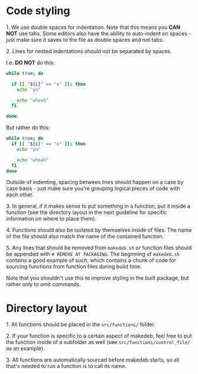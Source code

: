 # Code styling
1\. We use double spaces for indentation. Note that this means you **CAN NOT** use tabs. Some editors also have the ability to auto-indent on spaces - just make sure it saves to the file as double spaces and not tabs.

2\. Lines for nested indentations should not be separated by spaces.

I.e. **DO NOT** do this:

```sh
while true; do

  if [[ "${i}" == "e" ]]; then
    echo "yo"

    echo "whoah"
  fi

done
```

But rather do this:
```sh
while true; do
  if [[ "${i}" == "e" ]]; then
    echo "yo"

    echo "whoah"
  fi
done
```

Outside of indenting, spacing between lines should happen on a case by case basis - just make sure you're grouping logical pieces of code with each other.

3\. In general, if it makes sense to put something in a function, put it inside a function (see the directory layout in the next guideline for specific information on where to place them).

4\. Functions should also be isolated by themselves inside of files. The name of the file should also match the name of the contained function.

5\. Any lines that should be removed from `makedeb.sh` or function files should be appended with `# REMOVE AT PACKAGING`. The beginning of `makedeb.sh` contains a good example of such, which contains a chunk of code for sourcing functions from function files during build time.

Note that you shouldn't use this to improve styling in the built package, but rather only to omit commands.

# Directory layout
1\. All functions should be placed in the `src/functions/` folder.

2\. If your function is specific to a certain aspect of makedeb, feel free to put the function inside of a subfolder as well (see `src/functions/control_file/` as an example).

3\. All functions are automatically sourced before makedeb starts, so all that's needed to run a function is to call its name.
